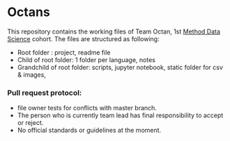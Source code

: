 # Octans

This repository contains the working files of Team Octan, 1st [Method Data Science](http://www.methoddatascience.com/) cohort. The files are structured as following:
* Root folder : project, readme file 
* Child of root folder: 1 folder per language, notes 
* Grandchild of root folder: scripts, jupyter notebook, static folder for csv & images,

### Pull request protocol:
* file owner tests for conflicts with master branch.
* The person who is currently team lead has final responsibility to accept or reject.
* No official standards or guidelines at the moment.